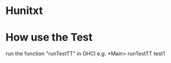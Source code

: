 # Hunitxt


# How use the Test
  run the function "runTestTT" in GHCI
  e.g. *Main> runTestTT test1
